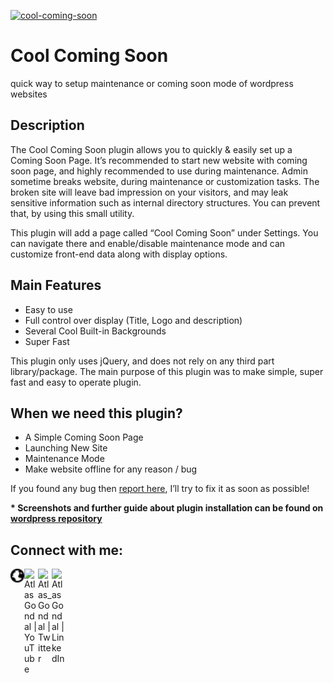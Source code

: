 [![cool-coming-soon](https://socialify.git.ci/AtlasGondal/Cool-Coming-Soon/image?description=1&forks=1&issues=1&language=1&logo=https%3A%2F%2Fraw.githubusercontent.com%2Fdevicons%2Fdevicon%2Fmaster%2Ficons%2Fwordpress%2Fwordpress-original.svg&owner=1&pattern=Brick%20Wall&pulls=1&stargazers=1)][plugin-url]

# Cool Coming Soon
quick way to setup maintenance or coming soon mode of wordpress websites

## Description

The Cool Coming Soon plugin allows you to quickly & easily set up a Coming Soon Page. It’s recommended to start new website with coming soon page, and highly recommended to use during maintenance. Admin sometime breaks website, during maintenance or customization tasks. The broken site will leave bad impression on your visitors, and may leak sensitive information such as internal directory structures. You can prevent that, by using this small utility.

This plugin will add a page called “Cool Coming Soon” under Settings. You can navigate there and enable/disable maintenance mode and can customize front-end data along with display options.

## Main Features
- Easy to use
- Full control over display (Title, Logo and description)
- Several Cool Built-in Backgrounds
- Super Fast

This plugin only uses jQuery, and does not rely on any third part library/package. The main purpose of this plugin was to make simple, super fast and easy to operate plugin.


## When we need this plugin?
- A Simple Coming Soon Page
- Launching New Site
- Maintenance Mode
- Make website offline for any reason / bug

If you found any bug then [report here][contact], I’ll try to fix it as soon as possible! 

**\* Screenshots and further guide about plugin installation can be found on [wordpress repository][plugin-url]**

## Connect with me:

[<img align="left" alt="AtlasGondal.com" width="22px" src="https://raw.githubusercontent.com/iconic/open-iconic/master/svg/globe.svg" />][website]
[<img align="left" alt="AtlasGondal | YouTube" width="22px" src="https://cdn.jsdelivr.net/npm/simple-icons@v3/icons/youtube.svg" />][youtube]
[<img align="left" alt="Atlas_Gondal | Twitter" width="22px" src="https://cdn.jsdelivr.net/npm/simple-icons@v3/icons/twitter.svg" />][twitter]
[<img align="left" alt="AtlasGondal | LinkedIn" width="22px" src="https://cdn.jsdelivr.net/npm/simple-icons@v3/icons/linkedin.svg" />][linkedin]


[contact]: https://atlasgondal.com/contact-me/?utm_source=self&utm_medium=github&utm_campaign=cool-coming-soon&utm_term=description
[website]: https://atlasgondal.com/?utm_source=self&utm_medium=github&utm_campaign=cool-coming-soon&utm_term=description
[github]: https://github.com/AtlasGondal/
[twitter]: https://twitter.com/Atlas_Gondal/
[youtube]: https://www.youtube.com/AtlasGondal/
[instagram]: https://www.instagram.com/Atlas_Gondal/
[linkedin]: https://www.linkedin.com/in/AtlasGondal/
[plugin-url]: https://wordpress.org/plugins/cool-coming-soon/
